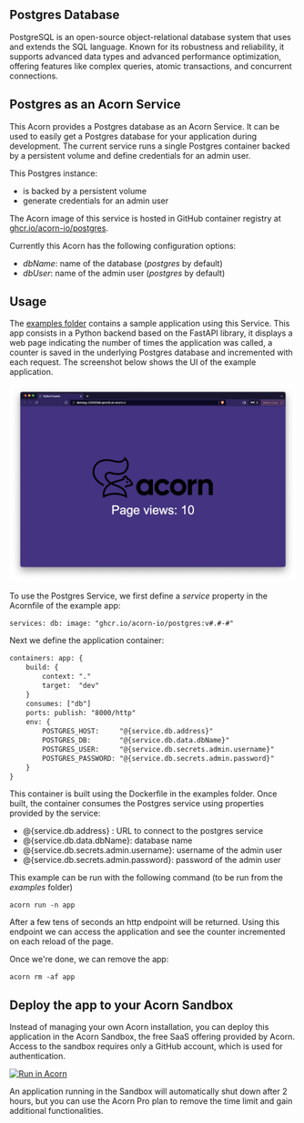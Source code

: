 ## Postgres Database

PostgreSQL is an open-source object-relational database system that uses and extends the SQL language. Known for its robustness and reliability, it supports advanced data types and advanced performance optimization, offering features like complex queries, atomic transactions, and concurrent connections.

## Postgres as an Acorn Service

This Acorn provides a Postgres database as an Acorn Service. It can be used to easily get a Postgres database for your application during development. The current service runs a single Postgres container backed by a persistent volume and define credentials for an admin user.

This Postgres instance:
- is backed by a persistent volume
- generate credentials for an admin user

The Acorn image of this service is hosted in GitHub container registry at [ghcr.io/acorn-io/postgres](ghcr.io/acorn-io/postgres). 

Currently this Acorn has the following configuration options:
- *dbName*: name of the database (*postgres* by default)
- *dbUser*: name of the admin user (*postgres* by default)

## Usage

The [examples folder](https://github.com/acorn-io/postgres/tree/main/examples) contains a sample application using this Service. This app consists in a Python backend based on the FastAPI library, it displays a web page indicating the number of times the application was called, a counter is saved in the underlying Postgres database and incremented with each request. The screenshot below shows the UI of the example application. 

![UI](./examples/images/ui.png)

To use the Postgres Service, we first define a *service* property in the Acornfile of the example app:

```
services: db: image: "ghcr.io/acorn-io/postgres:v#.#-#"
```

Next we define the application container:

```
containers: app: {
	build: {
		context: "."
		target:  "dev"
	}
	consumes: ["db"]
	ports: publish: "8000/http"
	env: {
		POSTGRES_HOST:     "@{service.db.address}"
		POSTGRES_DB:       "@{service.db.data.dbName}"
		POSTGRES_USER:     "@{service.db.secrets.admin.username}"
		POSTGRES_PASSWORD: "@{service.db.secrets.admin.password}"
	}
}
```

This container is built using the Dockerfile in the examples folder. Once built, the container consumes the Postgres service using properties provided by the service:
- @{service.db.address} : URL to connect to the postgres service
- @{service.db.data.dbName}: database name
- @{service.db.secrets.admin.username}: username of the admin user
- @{service.db.secrets.admin.password}: password of the admin user

This example can be run with the following command (to be run from the *examples* folder)

```
acorn run -n app
```

After a few tens of seconds an http endpoint will be returned. Using this endpoint we can access the application and see the counter incremented on each reload of the page.

Once we're done, we can remove the app:

```
acorn rm -af app
```

## Deploy the app to your Acorn Sandbox

Instead of managing your own Acorn installation, you can deploy this application in the Acorn Sandbox, the free SaaS offering provided by Acorn. Access to the sandbox requires only a GitHub account, which is used for authentication.

[![Run in Acorn](https://acorn.io/v1-ui/run/badge?image=ghcr.io+acorn-io+postgres+examples:v%23.%23-%23)](https://acorn.io/run/ghcr.io/acorn-io/postgres/examples:v%23.%23-%23)

An application running in the Sandbox will automatically shut down after 2 hours, but you can use the Acorn Pro plan to remove the time limit and gain additional functionalities.
